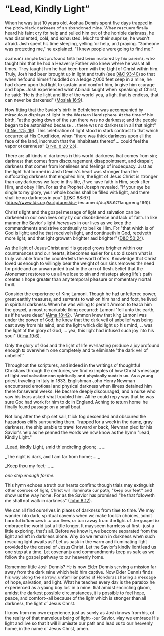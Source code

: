 # “Lead, Kindly Light”

When he was just 10 years old, Joshua Dennis spent five days trapped in the
pitch-black darkness of an abandoned mine. When rescuers finally heard his
faint cry for help and pulled him out of the horrible darkness, he was
disoriented, cold, and exhausted. Much to their surprise, he wasn't afraid.
Josh spent his time sleeping, yelling for help, and praying. "Someone was
protecting me," he explained. "I knew people were going to find me."

Joshua's simple but profound faith had been nurtured by his parents, who
taught him that he had a Heavenly Father who knew where he was at all times.
They taught him he had been born with the Light of Christ within him. Truly,
Josh had been brought up in light and truth (see [D&amp;C
93:40](https://www.lds.org/scriptures/dc-testament/dc/93.40?lang=eng#39)) so
that when he found himself huddled on a ledge 2,000 feet deep in a mine, he
had drawn upon that light to sustain and comfort him, to give him courage and
hope. Josh experienced what Abinadi taught when, speaking of Christ, he said:
"He is the light and life of the world; yea, a light that is endless, that can
never be darkened" ([Mosiah
16:9](https://www.lds.org/scriptures/bofm/mosiah/16.9?lang=eng#8)).

How fitting that the Savior's birth in Bethlehem was accompanied by miraculous
displays of light in the Western Hemisphere. At the time of his birth, "at the
going down of the sun there was no darkness; and the people began to be
astonished because ... there was no darkness in all that night" ([3 Ne. 1:15,
19](https://www.lds.org/scriptures/bofm/3-ne/1.15%2C19?lang=eng#14)). This
celebration of light stood in stark contrast to that which occurred at His
Crucifixion, when "there was thick darkness upon all the face of the land,
insomuch that the inhabitants thereof ... could feel the vapor of darkness" ([3
Ne. 8:20-23](https://www.lds.org/scriptures/bofm/3-ne/8.20-23?lang=eng#19)).

There are all kinds of darkness in this world: darkness that comes from sin;
darkness that comes from discouragement, disappointment, and despair; darkness
that comes from loneliness and feelings of inadequacy. Just as the light that
burned in Josh Dennis's heart was stronger than the suffocating darkness that
engulfed him, the light of Jesus Christ is stronger than any darkness we face
in this life, _if_ we have faith in Him, seek after Him, and obey Him. For as
the Prophet Joseph revealed, "If your eye be single to my glory, your whole
bodies shall be filled with light, and there shall be no darkness in you"
([D&amp;C 88:67](https://www.lds.org/scriptures/dc-
testament/dc/88.67?lang=eng#66)).

Christ's light and the gospel message of light and salvation can be darkened
in our own lives only by our disobedience and lack of faith. In like manner
the Savior's light _increases_ in our lives as we keep the commandments and
strive continually to be like Him. For "that which is of God is light; and he
that receiveth light, and continueth in God, receiveth more light; and that
light groweth brighter and brighter" ([D&amp;C
50:24](https://www.lds.org/scriptures/dc-testament/dc/50.24?lang=eng#23)).

As the light of Jesus Christ and His gospel grows brighter within our
countenances and our hearts, it becomes easier for us to discern what is truly
valuable from the counterfeits the world offers. Knowledge that Christ loved
us enough to willingly bear the weight of our sins removes the need for pride
and an unwarranted trust in the arm of flesh. Belief that the Atonement
restores to us all we lose to sin and missteps along life's path creates a
hope greater than any temporal pleasure or momentary mortal thrill.

Consider the experience of King Lamoni. Though he had unfettered power, great
earthly treasures, and servants to wait on him hand and foot, he lived in
spiritual darkness. When he was willing to permit Ammon to teach him the
gospel, a most remarkable thing occurred: Lamoni "fell unto the earth, as if
he were dead" ([Alma
18:42](https://www.lds.org/scriptures/bofm/alma/18.42?lang=eng#41)). "Ammon
knew that king Lamoni was under the power of God; he knew that the dark veil
of unbelief was being cast away from his mind, and the light which did light
up his mind, ... was the light of the glory of God, ... yea, this light had
infused such joy into his soul" ([Alma
19:6](https://www.lds.org/scriptures/bofm/alma/19.6?lang=eng#5)).

Only the glory of God and the light of life everlasting produce a joy profound
enough to overwhelm one completely and to eliminate "the dark veil of
unbelief."

Throughout the scriptures, and indeed in the writings of thoughtful Christians
through the centuries, we find examples of how Christ's message of light and
salvation can spiritually and physically sustain us. As a young priest
traveling in Italy in 1833, Englishman John Henry Newman encountered emotional
and physical darkness when illness detained him there for several weeks. He
became deeply discouraged, and a nurse who saw his tears asked what troubled
him. All he could reply was that he was sure God had work for him to do in
England. Aching to return home, he finally found passage on a small boat.

Not long after the ship set sail, thick fog descended and obscured the
hazardous cliffs surrounding them. Trapped for a week in the damp, gray
darkness, the ship unable to travel forward or back, Newman pled for his
Savior's help as he penned the words we now know as the hymn "Lead, Kindly
Light."

_Lead, kindly Light, amid th'encircling gloom; ... _

_The night is dark, and I am far from home; ... _

_Keep thou my feet; ... _

_one step enough for me._

This hymn echoes a truth our hearts confirm: though trials may extinguish
other sources of light, Christ will illuminate our path, "keep our feet," and
show us the way home. For as the Savior has promised, "he that followeth me
shall not walk in darkness" ([John
8:12](https://www.lds.org/scriptures/nt/john/8.12?lang=eng#11)).

We can all find ourselves in places of darkness from time to time. We may
wander into dark, spiritual caverns when we make foolish choices, admit
harmful influences into our lives, or turn away from the light of the gospel
to embrace the world just a little longer. It may seem harmless at first--just
a little exploring, that's all. Before we know it, we become separated from
the light and left in darkness alone. Why do we remain in darkness when such
rescuing light awaits us? Let us bask in the warm and illuminating light
provided by the gospel of Jesus Christ. Let the Savior's kindly light lead us
one step at a time. Let covenants and commandments keep us safe as we follow
the gospel pathway to our heavenly home.

Remember little Josh Dennis? He is now Elder Dennis serving a mission far away
from the dark mine which held him captive. Now Elder Dennis finds his way
along the narrow, unfamiliar paths of Honduras sharing a message of hope,
salvation, and light. What he teaches every day is the paradox he experienced
as a young boy lost in a mine: that amidst encircling gloom, amidst the
darkest possible circumstances, it is possible to feel hope, peace, and
comfort--all because of the light which is stronger than all darkness, the
light of Jesus Christ.

I know from my own experience, just as surely as Josh knows from his, of the
reality of that marvelous being of light--our Savior. May we embrace His light
and live so that it will illuminate our path and lead us to our heavenly home,
in the name of Jesus Christ, amen.


